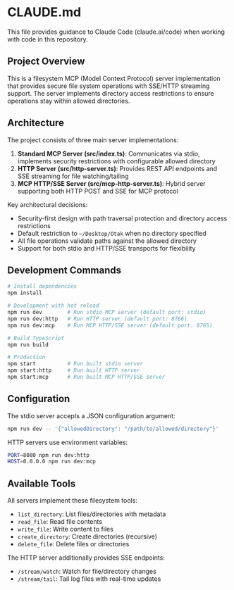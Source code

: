 # CLAUDE.md

This file provides guidance to Claude Code (claude.ai/code) when working with code in this repository.

## Project Overview

This is a filesystem MCP (Model Context Protocol) server implementation that provides secure file system operations with SSE/HTTP streaming support. The server implements directory access restrictions to ensure operations stay within allowed directories.

## Architecture

The project consists of three main server implementations:

1. **Standard MCP Server (src/index.ts)**: Communicates via stdio, implements security restrictions with configurable allowed directory
2. **HTTP Server (src/http-server.ts)**: Provides REST API endpoints and SSE streaming for file watching/tailing
3. **MCP HTTP/SSE Server (src/mcp-http-server.ts)**: Hybrid server supporting both HTTP POST and SSE for MCP protocol

Key architectural decisions:
- Security-first design with path traversal protection and directory access restrictions
- Default restriction to `~/Desktop/Otak` when no directory specified
- All file operations validate paths against the allowed directory
- Support for both stdio and HTTP/SSE transports for flexibility

## Development Commands

```bash
# Install dependencies
npm install

# Development with hot reload
npm run dev        # Run stdio MCP server (default port: stdio)
npm run dev:http   # Run HTTP server (default port: 8766)  
npm run dev:mcp    # Run MCP HTTP/SSE server (default port: 8765)

# Build TypeScript
npm run build

# Production
npm start          # Run built stdio server
npm start:http     # Run built HTTP server
npm start:mcp      # Run built MCP HTTP/SSE server
```

## Configuration

The stdio server accepts a JSON configuration argument:
```bash
npm run dev -- '{"allowedDirectory": "/path/to/allowed/directory"}'
```

HTTP servers use environment variables:
```bash
PORT=8080 npm run dev:http
HOST=0.0.0.0 npm run dev:mcp
```

## Available Tools

All servers implement these filesystem tools:
- `list_directory`: List files/directories with metadata
- `read_file`: Read file contents
- `write_file`: Write content to files
- `create_directory`: Create directories (recursive)
- `delete_file`: Delete files or directories

The HTTP server additionally provides SSE endpoints:
- `/stream/watch`: Watch for file/directory changes
- `/stream/tail`: Tail log files with real-time updates